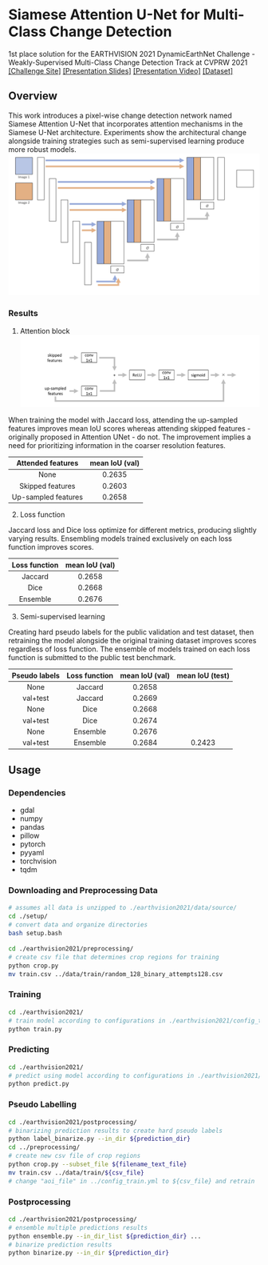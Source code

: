 # Siamese Attention U-Net for Multi-Class Change Detection
1st place solution for the EARTHVISION 2021 DynamicEarthNet Challenge - Weakly-Supervised Multi-Class Change Detection Track at CVPRW 2021  
[[Challenge Site]](https://competitions.codalab.org/competitions/30441)
[[Presentation Slides]](./examples/earthvision2021_presentation.pdf)
[[Presentation Video]](https://youtu.be/nrntHeY8vtg?t=11994)
[[Dataset]](https://competitions.codalab.org/competitions/30441#participate)

## Overview
This work introduces a pixel-wise change detection network named Siamese Attention U-Net that incorporates attention mechanisms in the Siamese U-Net architecture. Experiments show the architectural change alongside training strategies such as semi-supervised learning produce more robust models.  
![Siamese Attention U-Net](./examples/siamese_attention_unet.png)

### Results
1. Attention block  
![Proposed Attention Block](./examples/attention_block_proposed.png)

When training the model with Jaccard loss, attending the up-sampled features improves mean IoU scores whereas attending skipped features - originally proposed in Attention UNet - do not. The improvement implies a need for prioritizing information in the coarser resolution features.

|Attended features|mean IoU (val)|
|:-:|:-:|
|None|0.2635|
|Skipped features|0.2603|
|Up-sampled features|0.2658|

2. Loss function  

Jaccard loss and Dice loss optimize for different metrics, producing slightly varying results. Ensembling models trained exclusively on each loss function improves scores.

|Loss function|mean IoU (val)|
|:-:|:-:|
|Jaccard|0.2658|
|Dice|0.2668|
|Ensemble|0.2676|

3. Semi-supervised learning  

Creating hard pseudo labels for the public validation and test dataset, then retraining the model alongside the original training dataset improves scores regardless of loss function. The ensemble of models trained on each loss function is submitted to the public test benchmark.

|Pseudo labels|Loss function|mean IoU (val)|mean IoU (test)|
|:-:|:-:|:-:|:-:|
|None|Jaccard|0.2658||
|val+test|Jaccard|0.2669||
|None|Dice|0.2668|
|val+test|Dice|0.2674||
|None|Ensemble|0.2676||
|val+test|Ensemble|0.2684|0.2423|


## Usage
### Dependencies
- gdal
- numpy
- pandas
- pillow
- pytorch
- pyyaml
- torchvision
- tqdm

### Downloading and Preprocessing Data
```bash
# assumes all data is unzipped to ./earthvision2021/data/source/
cd ./setup/
# convert data and organize directories
bash setup.bash
```
```bash
cd ./earthvision2021/preprocessing/
# create csv file that determines crop regions for training
python crop.py
mv train.csv ../data/train/random_128_binary_attempts128.csv
```

### Training
```bash
cd ./earthvision2021/
# train model according to configurations in ./earthvision2021/config_train.yml
python train.py
```

### Predicting
```bash
cd ./earthvision2021/
# predict using model according to configurations in ./earthvision2021/config_predict.yml
python predict.py
```

### Pseudo Labelling 
```bash
cd ./earthvision2021/postprocessing/
# binarizing prediction results to create hard pseudo labels
python label_binarize.py --in_dir ${prediction_dir}
cd ../preprocessing/
# create new csv file of crop regions
python crop.py --subset_file ${filename_text_file}
mv train.csv ../data/train/${csv_file}
# change "aoi_file" in ../config_train.yml to ${csv_file} and retrain
```

### Postprocessing
```bash
cd ./earthvision2021/postprocessing/
# ensemble multiple predictions results
python ensemble.py --in_dir_list ${prediction_dir} ...
# binarize prediction results
python binarize.py --in_dir ${prediction_dir}
```

